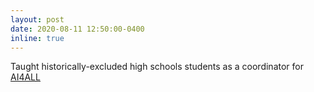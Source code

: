 ```yaml
---
layout: post
date: 2020-08-11 12:50:00-0400
inline: true
---
```


Taught historically-excluded high schools students as a coordinator for [AI4ALL](https://ai-4-all.org/)